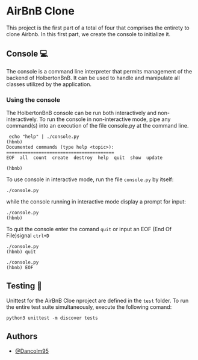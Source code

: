 
# AirBnB Clone

This project is the first part of a total of four that comprises the entirety to clone Airbnb. In this first part, we create the console to initialize it.


## Console    :computer:
The console is a command line interpreter that permits management of the backend of HolbertonBnB. It can be used to handle and manipulate all classes utilized by the application.


### Using the console
The HolbertonBnB console can be run both interactively and non-interactively. To run the console in non-interactive mode, pipe any command(s) into an execution of the file console.py at the command line.


```
 echo "help" | ./console.py
(hbnb) 
Documented commands (type help <topic>):
========================================
EOF  all  count  create  destroy  help  quit  show  update

(hbnb) 

```
To use console in interactive mode, run the file ```console.py``` by itself:
```
./console.py
```
while the console running in interactive mode display a prompt for input:
```
./console.py
(hbnb) 
```
To quit the console enter the comand ```quit``` or input an EOF (End Of File)signal ```ctrl+D```

```
./console.py
(hbnb) quit
```

```
./console.py
(hbnb) EOF
```

## Testing :straight_ruler:
Unittest for the AirBnB Cloe nproject are defined in the ```test``` folder. To run the entire test suite simultaneously, execute the following comand:
```
python3 unittest -m discover tests
```
## Authors

- [@Dancolm95](https://github.com/Dancolm95)

